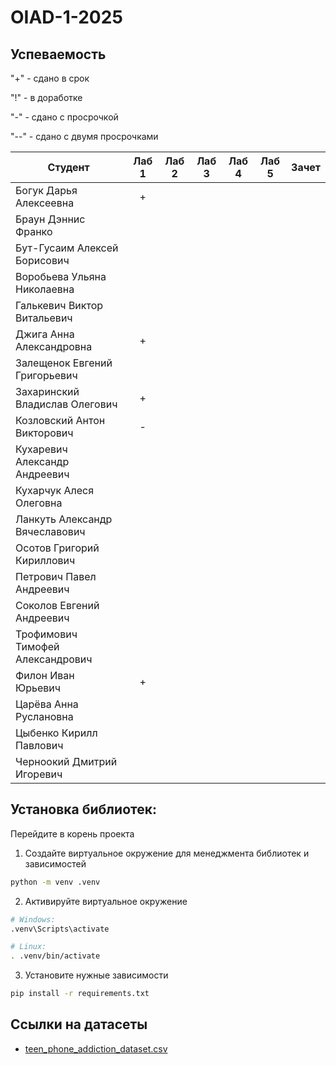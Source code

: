 # OIAD-1-2025

## Успеваемость

"\+" - сдано в срок

"\!" - в доработке

"\-" - сдано с просрочкой

"\-\-" - сдано с двумя просрочками


| Студент                          | Лаб 1 | Лаб 2 | Лаб 3 | Лаб 4 | Лаб 5 | Зачет |
| -------------------------------- | :---: | :---: | :---: | :---: | :---: | :---: |
| Богук Дарья Алексеевна           |   +   |       |       |       |       |       |
| Браун Дэннис Франко              |       |       |       |       |       |       |
| Бут-Гусаим Алексей Борисович     |       |       |       |       |       |       |
| Воробьева Ульяна Николаевна      |       |       |       |       |       |       |
| Галькевич Виктор Витальевич      |       |       |       |       |       |       |
| Джига Анна Александровна         |   +   |       |       |       |       |       |
| Залещенок Евгений Григорьевич    |       |       |       |       |       |       |
| Захаринский Владислав Олегович   |   +   |       |       |       |       |       |
| Козловский Антон Викторович      |   -   |       |       |       |       |       |
| Кухаревич Александр Андреевич    |       |       |       |       |       |       |
| Кухарчук Алеся Олеговна          |       |       |       |       |       |       |
| Ланкуть Александр Вячеславович   |       |       |       |       |       |       |
| Осотов Григорий Кириллович       |       |       |       |       |       |       |
| Петрович Павел Андреевич         |       |       |       |       |       |       |
| Соколов Евгений Андреевич        |       |       |       |       |       |       |
| Трофимович Тимофей Александрович |       |       |       |       |       |       |
| Филон Иван Юрьевич               |   +   |       |       |       |       |       |
| Царёва Анна Руслановна           |       |       |       |       |       |       |
| Цыбенко Кирилл Павлович          |       |       |       |       |       |       |
| Черноокий Дмитрий Игоревич       |       |       |       |       |       |       |


## Установка библиотек:

Перейдите в корень проекта
1. Создайте виртуальное окружение для менеджмента библиотек и зависимостей
```bash
python -m venv .venv
```
2. Активируйте виртуальное окружение
```bash
# Windows:
.venv\Scripts\activate

# Linux:
. .venv/bin/activate
```
3. Установите нужные зависимости
```bash
pip install -r requirements.txt
```

## Ссылки на датасеты
* [teen_phone_addiction_dataset.csv](https://www.kaggle.com/datasets/sumedh1507/teen-phone-addiction)
